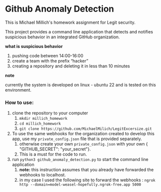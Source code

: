 # Github Anomaly Detection
This is Michael Millich's homework assignment for Legit security.

This project provides a command line application
that detects and notifies suspicious behavior in an integrated GitHub organization.

**what is suspicious behavior**
1. pushing code between 14:00-16:00
2. create a team with the prefix “hacker”
3. creating a repository and deleting it in less than 10 minutes

**note**

currently the system is developed on linux - ubuntu 22 and is tested on this environment.

### How to use:
1. clone the repository to your computer
   1. `mkdir millich_homework`
   2. `cd millich_homework`
   3. `git clone https://github.com/MichaelMilich/LegitExcersize.git`
2. To use the same webhooks for the organization created to develop this app, use my `private_config.json` file that is provided separately.
   1. otherwise create your own `private_config.json` with your own {  "GITHUB_SECRET": "your_secret"}.
   2. This is a must for the code to run.
3. run `python3 github_anomaly_detection.py` to start the command line application
   1. **note:** this instruction assumes that you already have forwarded the webhooks to localhost.
   2. in my case I used the following site to forward the webhooks : `ngrok http --domain=model-weasel-hopefully.ngrok-free.app 5000`

